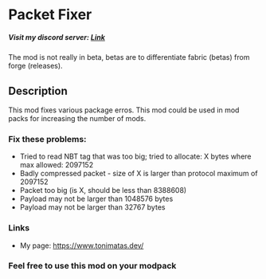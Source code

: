 # Packet Fixer
##### Visit my discord server: [Link](https://discord.com/invite/vWBP4P4Yd8)

The mod is not really in beta, betas are to differentiate fabric (betas) from forge (releases).

## Description
This mod fixes various package erros. This mod could be used in mod packs for increasing the number of mods.

### Fix these problems:
 - Tried to read NBT tag that was too big; tried to allocate: X bytes where max allowed: 2097152
 - Badly compressed packet - size of X is larger than protocol maximum of 2097152
 - Packet too big (is X, should be less than 8388608)
 - Payload may not be larger than 1048576 bytes
 - Payload may not be larger than 32767 bytes

### Links
 - My page: https://www.tonimatas.dev/

###  Feel free to use this mod on your modpack
